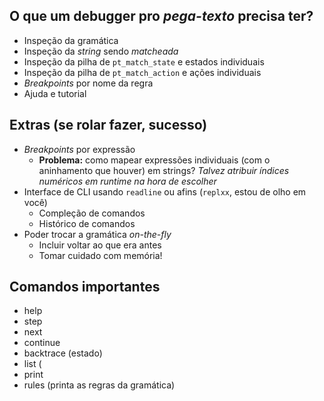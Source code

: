 O que um debugger pro *pega-texto* precisa ter?
-----------------------------------------------
- Inspeção da gramática
- Inspeção da *string* sendo *matcheada*
- Inspeção da pilha de `pt_match_state` e estados individuais
- Inspeção da pilha de `pt_match_action` e ações individuais
- *Breakpoints* por nome da regra
- Ajuda e tutorial

Extras (se rolar fazer, sucesso)
--------------------------------
- *Breakpoints* por expressão
  + **Problema:** como mapear expressões individuais (com o aninhamento que
    houver) em strings? *Talvez atribuir índices numéricos em runtime na hora
	de escolher*
- Interface de CLI usando `readline` ou afins (`replxx`, estou de olho em você)
  + Compleção de comandos
  + Histórico de comandos
- Poder trocar a gramática *on-the-fly*
  + Incluir voltar ao que era antes
  + Tomar cuidado com memória!



Comandos importantes
--------------------
- help
- step
- next
- continue
- backtrace (estado)
- list (
- print 
- rules (printa as regras da gramática)

